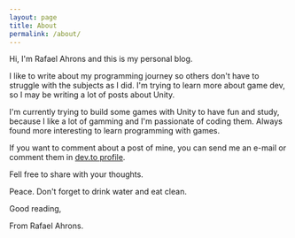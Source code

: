 ```yaml
---
layout: page
title: About
permalink: /about/
---
```


Hi, I'm Rafael Ahrons and this is my personal blog.

I like to write about my programming journey so others don't have to struggle with the subjects as I did. I'm trying to learn more about game dev, so I may be writing a lot of posts about Unity.

I'm currently trying to build some games with Unity to have fun and study, because I like a lot of gamming and I'm passionate of coding them. Always found more interesting to learn programming with games.

If you want to comment about a post of mine, you can send me an e-mail or comment them in [dev.to profile](https://dev.to/luturol).

Fell free to share with your thoughts.

Peace.
Don't forget to drink water and eat clean.

Good reading,

From Rafael Ahrons.
